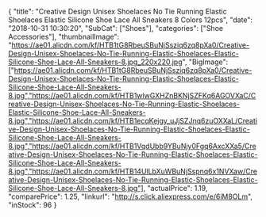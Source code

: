 {
	"title": "Creative Design Unisex Shoelaces No Tie Running Elastic Shoelaces Elastic Silicone Shoe Lace All Sneakers 8 Colors 12pcs",
	"date": "2018-10-31 10:30:20",
	"SubCat": ["Shoes"],
	"categories": ["Shoe Accessories"],
	"thumbnailImage": "https://ae01.alicdn.com/kf/HTB1tG8RbeuSBuNjSsziq6zq8pXa0/Creative-Design-Unisex-Shoelaces-No-Tie-Running-Elastic-Shoelaces-Elastic-Silicone-Shoe-Lace-All-Sneakers-8.jpg_220x220.jpg",
	"BigImage": ["https://ae01.alicdn.com/kf/HTB1tG8RbeuSBuNjSsziq6zq8pXa0/Creative-Design-Unisex-Shoelaces-No-Tie-Running-Elastic-Shoelaces-Elastic-Silicone-Shoe-Lace-All-Sneakers-8.jpg","https://ae01.alicdn.com/kf/HTB1wlwGXHZnBKNjSZFKq6AGOVXaC/Creative-Design-Unisex-Shoelaces-No-Tie-Running-Elastic-Shoelaces-Elastic-Silicone-Shoe-Lace-All-Sneakers-8.jpg","https://ae01.alicdn.com/kf/HTB1ecqKejgy_uJjSZJnq6zuOXXaL/Creative-Design-Unisex-Shoelaces-No-Tie-Running-Elastic-Shoelaces-Elastic-Silicone-Shoe-Lace-All-Sneakers-8.jpg","https://ae01.alicdn.com/kf/HTB1VqdUbb9YBuNjy0Fgq6AxcXXa5/Creative-Design-Unisex-Shoelaces-No-Tie-Running-Elastic-Shoelaces-Elastic-Silicone-Shoe-Lace-All-Sneakers-8.jpg","https://ae01.alicdn.com/kf/HTB14UlLbXuWBuNjSspnq6x1NVXaw/Creative-Design-Unisex-Shoelaces-No-Tie-Running-Elastic-Shoelaces-Elastic-Silicone-Shoe-Lace-All-Sneakers-8.jpg"],
	"actualPrice": 1.19,
	"comparePrice": 1.25,
	"linkurl": "http://s.click.aliexpress.com/e/6iM8OLm",
	"inStock": 96
}
